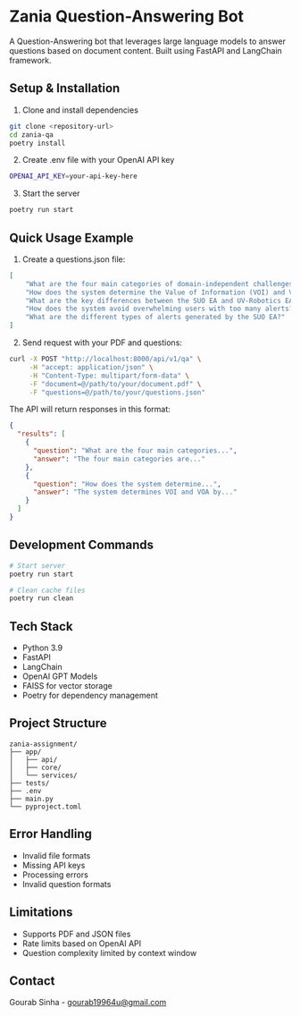 # Zania Question-Answering Bot

A Question-Answering bot that leverages large language models to answer questions based on document content. Built using FastAPI and LangChain framework.

## Setup & Installation

1. Clone and install dependencies
```bash
git clone <repository-url>
cd zania-qa
poetry install
```

2. Create .env file with your OpenAI API key
```bash
OPENAI_API_KEY=your-api-key-here
```

3. Start the server
```bash
poetry run start
```

## Quick Usage Example

1. Create a questions.json file:
```json
[
    "What are the four main categories of domain-independent challenges for interactive execution monitoring?",
    "How does the system determine the Value of Information (VOI) and Value of Alert (VOA)?",
    "What are the key differences between the SUO EA and UV-Robotics EA implementations?",
    "How does the system avoid overwhelming users with too many alerts?",
    "What are the different types of alerts generated by the SUO EA?"
]
```

2. Send request with your PDF and questions:
```bash
curl -X POST "http://localhost:8000/api/v1/qa" \
     -H "accept: application/json" \
     -H "Content-Type: multipart/form-data" \
     -F "document=@/path/to/your/document.pdf" \
     -F "questions=@/path/to/your/questions.json"
```

The API will return responses in this format:
```json
{
  "results": [
    {
      "question": "What are the four main categories...",
      "answer": "The four main categories are..."
    },
    {
      "question": "How does the system determine...",
      "answer": "The system determines VOI and VOA by..."
    }
  ]
}
```

## Development Commands

```bash
# Start server
poetry run start

# Clean cache files
poetry run clean
```

## Tech Stack
- Python 3.9
- FastAPI
- LangChain
- OpenAI GPT Models
- FAISS for vector storage
- Poetry for dependency management

## Project Structure
```
zania-assignment/
├── app/
│   ├── api/
│   ├── core/
│   └── services/
├── tests/
├── .env
├── main.py
└── pyproject.toml
```

## Error Handling
- Invalid file formats
- Missing API keys
- Processing errors
- Invalid question formats

## Limitations
- Supports PDF and JSON files
- Rate limits based on OpenAI API
- Question complexity limited by context window

## Contact
Gourab Sinha - gourab19964u@gmail.com
